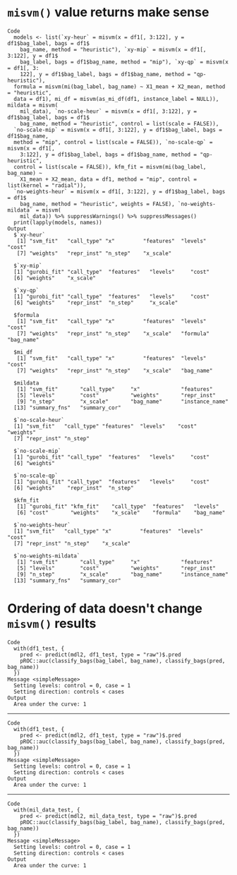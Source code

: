 # `misvm()` value returns make sense

    Code
      models <- list(`xy-heur` = misvm(x = df1[, 3:122], y = df1$bag_label, bags = df1$
        bag_name, method = "heuristic"), `xy-mip` = misvm(x = df1[, 3:122], y = df1$
        bag_label, bags = df1$bag_name, method = "mip"), `xy-qp` = misvm(x = df1[, 3:
        122], y = df1$bag_label, bags = df1$bag_name, method = "qp-heuristic"),
      formula = misvm(mi(bag_label, bag_name) ~ X1_mean + X2_mean, method = "heuristic",
      data = df1), mi_df = misvm(as_mi_df(df1, instance_label = NULL)), mildata = misvm(
        mil_data), `no-scale-heur` = misvm(x = df1[, 3:122], y = df1$bag_label, bags = df1$
        bag_name, method = "heuristic", control = list(scale = FALSE)),
      `no-scale-mip` = misvm(x = df1[, 3:122], y = df1$bag_label, bags = df1$bag_name,
      method = "mip", control = list(scale = FALSE)), `no-scale-qp` = misvm(x = df1[,
        3:122], y = df1$bag_label, bags = df1$bag_name, method = "qp-heuristic",
      control = list(scale = FALSE)), kfm_fit = misvm(mi(bag_label, bag_name) ~
        X1_mean + X2_mean, data = df1, method = "mip", control = list(kernel = "radial")),
      `no-weights-heur` = misvm(x = df1[, 3:122], y = df1$bag_label, bags = df1$
        bag_name, method = "heuristic", weights = FALSE), `no-weights-mildata` = misvm(
        mil_data)) %>% suppressWarnings() %>% suppressMessages()
      print(lapply(models, names))
    Output
      $`xy-heur`
       [1] "svm_fit"   "call_type" "x"         "features"  "levels"    "cost"     
       [7] "weights"   "repr_inst" "n_step"    "x_scale"  
      
      $`xy-mip`
      [1] "gurobi_fit" "call_type"  "features"   "levels"     "cost"      
      [6] "weights"    "x_scale"   
      
      $`xy-qp`
      [1] "gurobi_fit" "call_type"  "features"   "levels"     "cost"      
      [6] "weights"    "repr_inst"  "n_step"     "x_scale"   
      
      $formula
       [1] "svm_fit"   "call_type" "x"         "features"  "levels"    "cost"     
       [7] "weights"   "repr_inst" "n_step"    "x_scale"   "formula"   "bag_name" 
      
      $mi_df
       [1] "svm_fit"   "call_type" "x"         "features"  "levels"    "cost"     
       [7] "weights"   "repr_inst" "n_step"    "x_scale"   "bag_name" 
      
      $mildata
       [1] "svm_fit"       "call_type"     "x"             "features"     
       [5] "levels"        "cost"          "weights"       "repr_inst"    
       [9] "n_step"        "x_scale"       "bag_name"      "instance_name"
      [13] "summary_fns"   "summary_cor"  
      
      $`no-scale-heur`
      [1] "svm_fit"   "call_type" "features"  "levels"    "cost"      "weights"  
      [7] "repr_inst" "n_step"   
      
      $`no-scale-mip`
      [1] "gurobi_fit" "call_type"  "features"   "levels"     "cost"      
      [6] "weights"   
      
      $`no-scale-qp`
      [1] "gurobi_fit" "call_type"  "features"   "levels"     "cost"      
      [6] "weights"    "repr_inst"  "n_step"    
      
      $kfm_fit
       [1] "gurobi_fit" "kfm_fit"    "call_type"  "features"   "levels"    
       [6] "cost"       "weights"    "x_scale"    "formula"    "bag_name"  
      
      $`no-weights-heur`
      [1] "svm_fit"   "call_type" "x"         "features"  "levels"    "cost"     
      [7] "repr_inst" "n_step"    "x_scale"  
      
      $`no-weights-mildata`
       [1] "svm_fit"       "call_type"     "x"             "features"     
       [5] "levels"        "cost"          "weights"       "repr_inst"    
       [9] "n_step"        "x_scale"       "bag_name"      "instance_name"
      [13] "summary_fns"   "summary_cor"  
      

# Ordering of data doesn't change `misvm()` results

    Code
      with(df1_test, {
        pred <- predict(mdl2, df1_test, type = "raw")$.pred
        pROC::auc(classify_bags(bag_label, bag_name), classify_bags(pred, bag_name))
      })
    Message <simpleMessage>
      Setting levels: control = 0, case = 1
      Setting direction: controls < cases
    Output
      Area under the curve: 1

---

    Code
      with(df1_test, {
        pred <- predict(mdl2, df1_test, type = "raw")$.pred
        pROC::auc(classify_bags(bag_label, bag_name), classify_bags(pred, bag_name))
      })
    Message <simpleMessage>
      Setting levels: control = 0, case = 1
      Setting direction: controls < cases
    Output
      Area under the curve: 1

---

    Code
      with(mil_data_test, {
        pred <- predict(mdl2, mil_data_test, type = "raw")$.pred
        pROC::auc(classify_bags(bag_label, bag_name), classify_bags(pred, bag_name))
      })
    Message <simpleMessage>
      Setting levels: control = 0, case = 1
      Setting direction: controls < cases
    Output
      Area under the curve: 1

